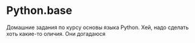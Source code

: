 # Python.base
Домашние задания по курсу основы языка Python.
Хей, надо сделать хоть какие-то оличия. Они догадаюся
